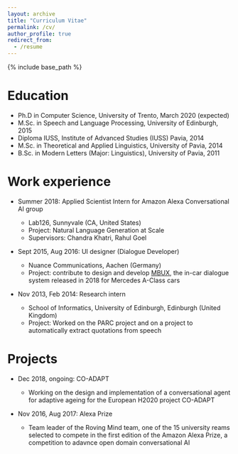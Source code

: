 ```yaml
---
layout: archive
title: "Curriculum Vitae"
permalink: /cv/
author_profile: true
redirect_from:
  - /resume
---
```


{% include base_path %}

Education
======
* Ph.D in Computer Science, University of Trento, March 2020 (expected)
* M.Sc. in Speech and Language Processing, University of Edinburgh, 2015
* Diploma IUSS, Institute of Advanced Studies (IUSS) Pavia, 2014
* M.Sc. in Theoretical and Applied Linguistics, University of Pavia, 2014
* B.Sc. in Modern Letters (Major: Linguistics), University of Pavia, 2011

Work experience
======
* Summer 2018: Applied Scientist Intern for Amazon Alexa Conversational AI group
  * Lab126, Sunnyvale (CA, United States)
  * Project: Natural Language Generation at Scale
  * Supervisors: Chandra Khatri, Rahul Goel

* Sept 2015, Aug 2016: UI designer (Dialogue Developer)
  * Nuance Communications, Aachen (Germany)
  * Project: contribute to design and develop [MBUX](https://www.mercedes-benz.com/en/mercedes-benz/innovation/mbux-mercedes-benz-user-experience-revolution-in-the-cockpit/ "MBUX"), the in-car dialogue system released in 2018 for Mercedes A-Class cars
  
* Nov 2013, Feb 2014: Research intern 
  * School of Informatics, University of Edinburgh, Edinburgh (United Kingdom)
  * Project: Worked on the PARC project and on a project to automatically extract quotations from speech
  
Projects
======
* Dec 2018, ongoing: CO-ADAPT
  * Working on the design and implementation of a conversational agent for adaptive ageing for the European H2020 project CO-ADAPT

* Nov 2016, Aug 2017: Alexa Prize
  * Team leader of the Roving Mind team, one of the 15 university reams selected to compete in the first edition of the Amazon Alexa Prize, a competition to adavnce open domain conversational AI 
  

